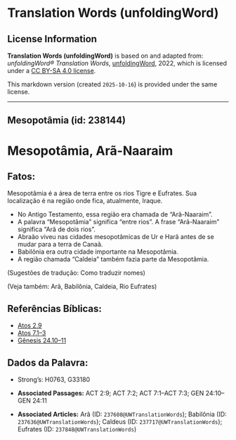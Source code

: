 # Translation Words (unfoldingWord)

## License Information

**Translation Words (unfoldingWord)** is based on and adapted from: _unfoldingWord® Translation Words_, [unfoldingWord](https://unfoldingword.org/utw), 2022, which is licensed under a [CC BY-SA 4.0 license](https://creativecommons.org/licenses/by-sa/4.0/legalcode.en).

This markdown version (created `2025-10-16`) is provided under the same license.



--------------------------------

## Mesopotâmia (id: 238144)

Mesopotâmia, Arã\-Naaraim
=========================

Fatos:
------

Mesopotâmia é a área de terra entre os rios Tigre e Eufrates. Sua localização é na região onde fica, atualmente, Iraque.

* No Antigo Testamento, essa região era chamada de “Arã\-Naaraim”.
* A palavra “Mesopotâmia” significa “entre rios”. A frase “Arã\-Naaraim” significa “Arã de dois rios”.
* Abraão viveu nas cidades mesopotâmicas de Ur e Harã antes de se mudar para a terra de Canaã.
* Babilônia era outra cidade importante na Mesopotâmia.
* A região chamada “Caldeia” também fazia parte da Mesopotâmia.

(Sugestões de tradução: Como traduzir nomes)

(Veja também: Arã, Babilônia, Caldeia, Rio Eufrates)

Referências Bíblicas:
---------------------

* [Atos 2\.9](https://ref.ly/Acts2:9)
* [Atos 7\.1–3](https://ref.ly/Acts7:1-Acts7:3)
* [Gênesis 24\.10–11](https://ref.ly/Gen24:10-Gen24:11)

Dados da Palavra:
-----------------

* Strong’s: H0763, G33180

* **Associated Passages:** ACT 2:9; ACT 7:2; ACT 7:1–ACT 7:3; GEN 24:10–GEN 24:11
* **Associated Articles:** Arã (ID: `237608@UWTranslationWords`); Babilônia (ID: `237636@UWTranslationWords`); Caldeus (ID: `237717@UWTranslationWords`); Eufrates (ID: `237848@UWTranslationWords`)

